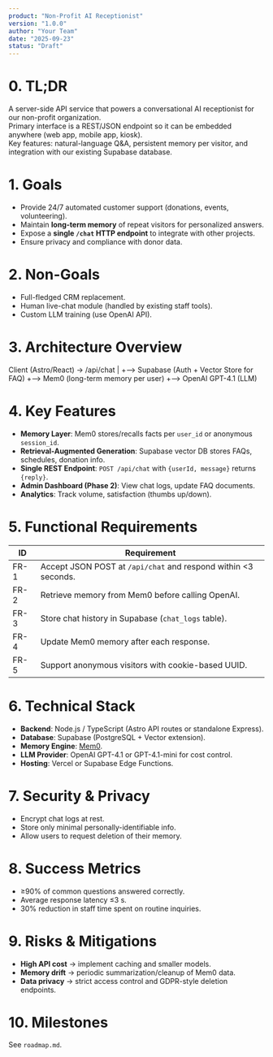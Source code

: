 ```yaml
---
product: "Non-Profit AI Receptionist"
version: "1.0.0"
author: "Your Team"
date: "2025-09-23"
status: "Draft"
---
```


# 0. TL;DR
A server-side API service that powers a conversational AI receptionist for our non-profit organization.  
Primary interface is a REST/JSON endpoint so it can be embedded anywhere (web app, mobile app, kiosk).  
Key features: natural-language Q&A, persistent memory per visitor, and integration with our existing Supabase database.

# 1. Goals
- Provide 24/7 automated customer support (donations, events, volunteering).
- Maintain **long-term memory** of repeat visitors for personalized answers.
- Expose a **single `/chat` HTTP endpoint** to integrate with other projects.
- Ensure privacy and compliance with donor data.

# 2. Non-Goals
- Full-fledged CRM replacement.
- Human live-chat module (handled by existing staff tools).
- Custom LLM training (use OpenAI API).

# 3. Architecture Overview
Client (Astro/React) → /api/chat
|
+--> Supabase (Auth + Vector Store for FAQ)
+--> Mem0 (long-term memory per user)
+--> OpenAI GPT-4.1 (LLM)

# 4. Key Features
- **Memory Layer**: Mem0 stores/recalls facts per `user_id` or anonymous `session_id`.
- **Retrieval-Augmented Generation**: Supabase vector DB stores FAQs, schedules, donation info.
- **Single REST Endpoint**: `POST /api/chat` with `{userId, message}` returns `{reply}`.
- **Admin Dashboard (Phase 2)**: View chat logs, update FAQ documents.
- **Analytics**: Track volume, satisfaction (thumbs up/down).

# 5. Functional Requirements
| ID | Requirement |
|----|-------------|
| FR-1 | Accept JSON POST at `/api/chat` and respond within <3 seconds. |
| FR-2 | Retrieve memory from Mem0 before calling OpenAI. |
| FR-3 | Store chat history in Supabase (`chat_logs` table). |
| FR-4 | Update Mem0 memory after each response. |
| FR-5 | Support anonymous visitors with cookie-based UUID. |

# 6. Technical Stack
- **Backend**: Node.js / TypeScript (Astro API routes or standalone Express).
- **Database**: Supabase (PostgreSQL + Vector extension).
- **Memory Engine**: [Mem0](https://github.com/mem0ai/mem0).
- **LLM Provider**: OpenAI GPT-4.1 or GPT-4.1-mini for cost control.
- **Hosting**: Vercel or Supabase Edge Functions.

# 7. Security & Privacy
- Encrypt chat logs at rest.
- Store only minimal personally-identifiable info.
- Allow users to request deletion of their memory.

# 8. Success Metrics
- ≥90% of common questions answered correctly.
- Average response latency ≤3 s.
- 30% reduction in staff time spent on routine inquiries.

# 9. Risks & Mitigations
- **High API cost** → implement caching and smaller models.
- **Memory drift** → periodic summarization/cleanup of Mem0 data.
- **Data privacy** → strict access control and GDPR-style deletion endpoints.

# 10. Milestones
See `roadmap.md`.
